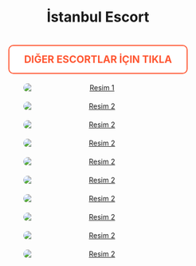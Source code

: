 <h1 align="center">
  İstanbul Escort
</h1>

<h1 align="center">
  <a href="https://blogvakti.com" target="_blank" style="text-decoration: none;">
    <span style="display: inline-block; background-color: white; color: #FF5733; padding: 15px 30px; font-size: 20px; font-weight: bold; border-radius: 10px; cursor: pointer; text-transform: uppercase; border: 2px solid #FF5733;">
      Diğer Escortlar İçin Tıkla
    </span>
  </a>
</h1>

<div align="center" style="display: flex; justify-content: center; gap: 20px; flex-wrap: wrap;">
  <a href="https://blogvakti.com">
    <img src="https://trainingblog.xyz/details/imgnewpage/1.jpg" alt="Resim 1" style="border-radius: 10px; max-width: 45%; min-width: 300px;">
  </a>
  <a href="https://blogvakti.com">
    <img src="https://trainingblog.xyz/details/imgnewpage/2.jpg" alt="Resim 2" style="border-radius: 10px; max-width: 45%; min-width: 300px;">
  </a>
  <a href="https://blogvakti.com">
    <img src="https://trainingblog.xyz/details/imgnewpage/3.jpg" alt="Resim 2" style="border-radius: 10px; max-width: 45%; min-width: 300px;">
  </a>
  <a href="https://blogvakti.com">
    <img src="https://trainingblog.xyz/details/imgnewpage/4.jpg" alt="Resim 2" style="border-radius: 10px; max-width: 45%; min-width: 300px;">
  </a>
  <a href="https://blogvakti.com">
    <img src="https://trainingblog.xyz/details/imgnewpage/5.jpg" alt="Resim 2" style="border-radius: 10px; max-width: 45%; min-width: 300px;">
  </a>
  <a href="https://blogvakti.com">
    <img src="https://trainingblog.xyz/details/imgnewpage/6.jpg" alt="Resim 2" style="border-radius: 10px; max-width: 45%; min-width: 300px;">
  </a>
  <a href="https://blogvakti.com">
    <img src="https://trainingblog.xyz/details/imgnewpage/7.jpg" alt="Resim 2" style="border-radius: 10px; max-width: 45%; min-width: 300px;">
  </a>
  <a href="https://blogvakti.com">
    <img src="https://trainingblog.xyz/details/imgnewpage/8.jpg" alt="Resim 2" style="border-radius: 10px; max-width: 45%; min-width: 300px;">
  </a>
  <a href="https://blogvakti.com">
    <img src="https://trainingblog.xyz/details/imgnewpage/9.jpg" alt="Resim 2" style="border-radius: 10px; max-width: 45%; min-width: 300px;">
  </a>
  <a href="https://blogvakti.com">
    <img src="https://trainingblog.xyz/details/imgnewpage/10.jpg" alt="Resim 2" style="border-radius: 10px; max-width: 45%; min-width: 300px;">
  </a>
</div>
